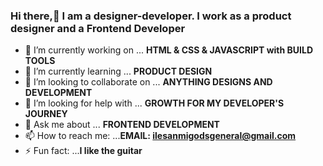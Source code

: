 ### Hi there,👋 I am a designer-developer. I work as a product designer and a Frontend Developer 



- 🔭 I’m currently working on ... **HTML & CSS & JAVASCRIPT with BUILD TOOLS**
- 🌱 I’m currently learning ... **PRODUCT DESIGN**
- 👯 I’m looking to collaborate on ... **ANYTHING DESIGNS AND DEVELOPMENT**
- 🤔 I’m looking for help with ... **GROWTH FOR MY DEVELOPER'S JOURNEY**
- 💬 Ask me about ... **FRONTEND DEVELOPMENT**
- 📫 How to reach me: ...**EMAIL: ilesanmigodsgeneral@gmail.com**
- ⚡ Fun fact: ...**I like the guitar**

